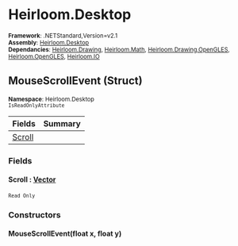 # Heirloom.Desktop

<small>**Framework**: .NETStandard,Version=v2.1</small>  
<small>**Assembly**: [Heirloom.Desktop](../Heirloom.Desktop/Heirloom.Desktop.md)</small>  
<small>**Dependancies**: [Heirloom.Drawing](../Heirloom.Drawing/Heirloom.Drawing.md), [Heirloom.Math](../Heirloom.Math/Heirloom.Math.md), [Heirloom.Drawing.OpenGLES](../Heirloom.Drawing.OpenGLES/Heirloom.Drawing.OpenGLES.md), [Heirloom.OpenGLES](../Heirloom.OpenGLES/Heirloom.OpenGLES.md), [Heirloom.IO](../Heirloom.IO/Heirloom.IO.md)</small>  

## MouseScrollEvent (Struct)
<small>**Namespace**: Heirloom.Desktop</small>  
<small>`IsReadOnlyAttribute`</small>

| Fields                 | Summary |
|------------------------|---------|
| [Scroll](#SCRA05A0801) |         |

### Fields

#### <a name="SCRA05A0801"></a>Scroll : [Vector](../Heirloom.Math/Heirloom.Math.Vector.md)
<small>`Read Only`</small>

### Constructors

#### MouseScrollEvent(float x, float y)

